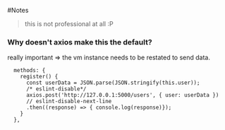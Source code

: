 #Notes
> this is not professional at all :P

### Why doesn't axios make this the default?

really important => the vm instance needs to be restated to send data.

```
  methods: {
    register() {
      const userData = JSON.parse(JSON.stringify(this.user));
      /* eslint-disable*/
      axios.post('http://127.0.0.1:5000/users', { user: userData })
      // eslint-disable-next-line
      .then((response) => { console.log(response)});
    }
  },
```